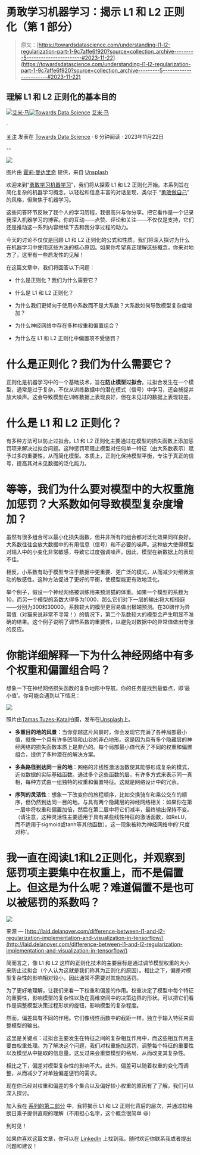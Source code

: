 # 勇敢学习机器学习：揭示 L1 和 L2 正则化（第 1 部分）

> 原文：[https://towardsdatascience.com/understanding-l1-l2-regularization-part-1-9c7affe6f920?source=collection_archive---------5-----------------------#2023-11-22](https://towardsdatascience.com/understanding-l1-l2-regularization-part-1-9c7affe6f920?source=collection_archive---------5-----------------------#2023-11-22)

## 理解 L1 和 L2 正则化的基本目的

[](https://amyma101.medium.com/?source=post_page-----9c7affe6f920--------------------------------)[![艾米·马](../Images/2edf55456a1f92724535a1441fa2bef5.png)](https://amyma101.medium.com/?source=post_page-----9c7affe6f920--------------------------------)[](https://towardsdatascience.com/?source=post_page-----9c7affe6f920--------------------------------)[![Towards Data Science](../Images/a6ff2676ffcc0c7aad8aaf1d79379785.png)](https://towardsdatascience.com/?source=post_page-----9c7affe6f920--------------------------------) [艾米·马](https://amyma101.medium.com/?source=post_page-----9c7affe6f920--------------------------------)

·

[关注](https://medium.com/m/signin?actionUrl=https%3A%2F%2Fmedium.com%2F_%2Fsubscribe%2Fuser%2Fd6d8df787b&operation=register&redirect=https%3A%2F%2Ftowardsdatascience.com%2Funderstanding-l1-l2-regularization-part-1-9c7affe6f920&user=Amy+Ma&userId=d6d8df787b&source=post_page-d6d8df787b----9c7affe6f920---------------------post_header-----------) 发表在 [Towards Data Science](https://towardsdatascience.com/?source=post_page-----9c7affe6f920--------------------------------) · 6 分钟阅读 · 2023年11月22日[](https://medium.com/m/signin?actionUrl=https%3A%2F%2Fmedium.com%2F_%2Fvote%2Ftowards-data-science%2F9c7affe6f920&operation=register&redirect=https%3A%2F%2Ftowardsdatascience.com%2Funderstanding-l1-l2-regularization-part-1-9c7affe6f920&user=Amy+Ma&userId=d6d8df787b&source=-----9c7affe6f920---------------------clap_footer-----------)

--

[](https://medium.com/m/signin?actionUrl=https%3A%2F%2Fmedium.com%2F_%2Fbookmark%2Fp%2F9c7affe6f920&operation=register&redirect=https%3A%2F%2Ftowardsdatascience.com%2Funderstanding-l1-l2-regularization-part-1-9c7affe6f920&source=-----9c7affe6f920---------------------bookmark_footer-----------)![](../Images/96d31baeaebab0907c5ebf3211eec9a3.png)

图片由 [霍莉·曼达里奇](https://unsplash.com/@hollymandarich?utm_source=medium&utm_medium=referral) 提供，来自 [Unsplash](https://unsplash.com/?utm_source=medium&utm_medium=referral)

欢迎来到“[勇敢学习机器学习](towardsdatascience.com/tagged/courage-to-learn-ml)”，我们将从探索 L1 和 L2 正则化开始。本系列旨在简化复杂的机器学习概念，以轻松和信息丰富的对话呈现，类似于 “[勇敢做自己](https://www.goodreads.com/book/show/43306206-the-courage-to-be-disliked)” 的风格，但聚焦于机器学习。

这些问答环节反映了我个人的学习历程，我很高兴与你分享。把它看作是一个记录我深入机器学习的博客。你的互动——点赞、评论和关注——不仅仅是支持，它们还是推动这一系列内容继续下去和我分享过程的动力。

今天的讨论不仅仅是回顾 L1 和 L2 正则化的公式和性质。我们将深入探讨为什么在机器学习中使用这些方法的核心原因。如果你希望真正理解这些概念，你来对地方了，这里有一些启发性的见解！

在这篇文章中，我们将回答以下问题：

+   什么是正则化？我们为什么需要它？

+   什么是 L1 和 L2 正则化？

+   为什么我们更倾向于使用小系数而不是大系数？大系数如何导致模型复杂度增加？

+   为什么神经网络中存在多种权重和偏置组合？

+   为什么在 L1 和 L2 正则化中偏置项不受惩罚？

# 什么是正则化？我们为什么需要它？

正则化是机器学习中的一个基础技术，旨在**防止模型过拟合**。过拟合发生在一个模型，通常是过于复杂，不仅从训练数据中的潜在模式（信号）中学习，还会捕捉并放大噪声。这会导致模型在训练数据上表现良好，但在未见过的数据上表现较差。

# **什么是 L1 和 L2 正则化？**

有多种方法可以防止过拟合。L1 和 L2 正则化主要通过在模型的损失函数上添加惩罚项来解决过拟合问题。这种惩罚项阻止模型对任何单一特征（由大系数表示）赋予过多的重要性，从而简化模型。本质上，正则化保持模型平衡，专注于真正的信号，提高其对未见数据的泛化能力。

# 等等，我们为什么要对模型中的大权重施加惩罚？大系数如何导致模型复杂度增加？

虽然有很多组合可以最小化损失函数，但并非所有的组合都对泛化效果同样良好。大系数往往会放大数据中的有用信息（信号）和不必要的噪声。这种放大使得模型对输入中的小变化非常敏感，导致它过度强调噪声。因此，模型在新数据上的表现不佳。

相反，小系数有助于模型专注于数据中更重要、更广泛的模式，从而减少对细微波动的敏感性。这种方法促进了更好的平衡，使模型能更有效地泛化。

举个例子，假设一个神经网络被训练用来预测猫的体重。如果一个模型的系数为10，而另一个模型的系数大得多为1000，那么它们对下一层的输出将大相径庭——分别为300和30000。系数较大的模型更容易做出极端预测。在30磅作为异常值（对猫来说非常不寻常！）的情况下，第二个系数较大的模型会产生明显不准确的结果。这个例子说明了调节系数的重要性，以避免对数据中的异常值做出夸张的反应。

# **你能详细解释一下为什么神经网络中有多个权重和偏置组合吗？**

想象一下在神经网络损失函数的复杂地形中导航，你的任务是找到最低点，即‘最小值’。你可能会遇到以下情况：

![](../Images/fdca2f0a2e22f36e1a31b47f951957ab.png)

照片由[Tamas Tuzes-Katai](https://unsplash.com/@tamas_tuzeskatai?utm_source=medium&utm_medium=referral)拍摄，发布在[Unsplash](https://unsplash.com/?utm_source=medium&utm_medium=referral)上。

+   **多重目的地的风景**：当你穿越这片风景时，你会发现它充满了各种局部最小值，就像一个具有许多凹陷和山谷的非凸地形。这是因为具有多个隐藏层的神经网络的损失函数本质上是非凸的。每个局部最小值代表了不同的权重和偏置组合，提供了多种潜在的解决方案。

+   **多条路径到达同一目的地**：网络的非线性激活函数使其能够形成复杂的模式，近似数据的实际基础函数。通过多个这些函数的层，有许多方式来表示同一真相，每种方式由一组独特的权重和偏置特征。这就是网络设计中的冗余。

+   **序列的灵活性**：想象一下改变你的旅程顺序，比如交换骑车和乘公交车的顺序，但仍然到达同一目的地。与具有两个隐藏层的神经网络相关：如果你在第一层中将权重和偏置加倍，然后在第二层中将它们减半，最终输出保持不变。（请注意，这种灵活性主要适用于具有某些线性特征的激活函数，如ReLU，而不适用于sigmoid或tanh等其他函数）。这一现象被称为神经网络中的‘尺度对称’。

# 我一直在阅读L1和L2正则化，并观察到惩罚项主要集中在权重上，而不是偏置上。但这是为什么呢？难道偏置不是也可以被惩罚的系数吗？

![](../Images/be415f749b622557c43be559af9f0c16.png)

来源 — [http://laid.delanover.com/difference-between-l1-and-l2-regularization-implementation-and-visualization-in-tensorflow/](http://laid.delanover.com/difference-between-l1-and-l2-regularization-implementation-and-visualization-in-tensorflow/)

简而言之，像 L1 和 L2 这样的正则化技术的主要目标是通过调节模型权重的大小来防止过拟合（个人认为这就是我们称其为正则化的原因）。相比之下，偏差对模型复杂性的影响相对较小，因此通常不需要对其施加惩罚。

为了更好地理解，让我们来看一下权重和偏差的作用。权重决定了模型中每个特征的重要性，影响模型的复杂性以及在高维空间中的决策边界的形状。可以把它们看作是调整模型决策过程形状的旋钮，影响模型的复杂程度。

然而，偏差具有不同的作用。它们像线性函数中的截距一样，独立于输入特征来调整模型的输出。

这里是关键点：过拟合主要发生在特征之间的复杂相互作用中，而这些相互作用主要由权重处理。为了解决这个问题，我们对权重施加惩罚，调整每个特征的重要性以及模型从中提取的信息量。这反过来会重塑模型的格局，从而改变其复杂性。

相比之下，偏差对模型复杂性的影响不大。此外，偏差可以随着权重的变化而调整，从而减少了对单独偏差惩罚的需求。

现在你已经对权重和偏差的多个集合以及偏好较小权重的原因有了了解，我们可以深入探讨。

加入我在 [系列的第二部分](https://medium.com/@yujing-ma45/courage-to-learn-ml-unraveling-l1-l2-regularization-part-2-1bb171e43b35) 中，我将揭示 L1 和 L2 正则化背后的层次，并通过拉格朗日乘子提供直观的理解（不用担心名字，这个概念很简单 😃）

到时见！

如果你喜欢这篇文章，你可以在 [LinkedIn](https://www.linkedin.com/in/amyma101/) 上找到我，随时欢迎你联系我或者提出问题和建议！
